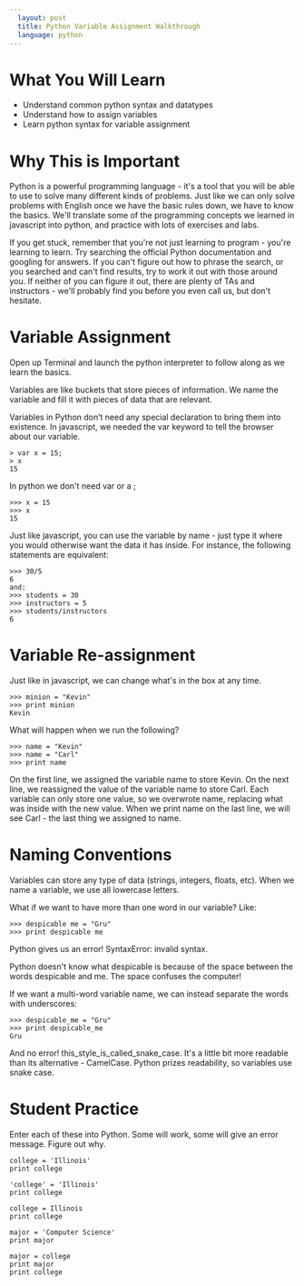 ```yaml
---
  layout: post
  title: Python Variable Assignment Walkthrough
  language: python
---
```

# What You Will Learn

+ Understand common python syntax and datatypes
+ Understand how to assign variables
+ Learn python syntax for variable assignment

# Why This is Important
Python is a powerful programming language - it's a tool that you will be able to use to solve many different kinds of problems. Just like we can only solve problems with English once we have the basic rules down, we have to know the basics. We'll translate some of the programming concepts we learned in javascript into python, and practice with lots of exercises and labs.

If you get stuck, remember that you're not just learning to program - you're learning to learn. Try searching the official Python documentation and googling for answers. If you can't figure out how to phrase the search, or you searched and can't find results, try to work it out with those around you. If neither of you can figure it out, there are plenty of TAs and instructors - we'll probably find you before you even call us, but don't hesitate.

# Variable Assignment
Open up Terminal and launch the python interpreter to follow along as we learn the basics.

Variables are like buckets that store pieces of information. We name the variable and fill it with pieces of data that are relevant.

Variables in Python don’t need any special declaration to bring them into existence. In javascript, we needed the var keyword to tell the browser about our variable.
```
> var x = 15;
> x
15
```
In python we don't need var or a ;
```
>>> x = 15
>>> x
15
```
Just like javascript, you can use the variable by name - just type it where you would otherwise want the data it has inside. For instance, the following statements are equivalent:
```
>>> 30/5
6
and:
>>> students = 30
>>> instructors = 5
>>> students/instructors
6
```
#  Variable Re-assignment
Just like in javascript, we can change what's in the box at any time.
```
>>> minion = "Kevin"
>>> print minion
Kevin
```
What will happen when we run the following?
```
>>> name = "Kevin"
>>> name = "Carl"
>>> print name
```

On the first line, we assigned the variable name to store Kevin. On the next line, we reassigned the value of the variable name to store Carl. Each variable can only store one value, so we overwrote name, replacing what was inside with the new value. When we print name on the last line, we will see Carl - the last thing we assigned to name.

# Naming Conventions

Variables can store any type of data (strings, integers, floats, etc). When we name a variable, we use all lowercase letters.

What if we want to have more than one word in our variable? Like:
```
>>> despicable me = "Gru"
>>> print despicable me
```
Python gives us an error!
SyntaxError: invalid syntax.

Python doesn't know what despicable is because of the space between the words despicable and me. The space confuses the computer!

If we want a multi-word variable name, we can instead separate the words with underscores:
```
>>> despicable_me = "Gru"
>>> print despicable_me
Gru
```
And no error! this_style_is_called_snake_case. It's a little bit more readable than its alternative - CamelCase. Python prizes readability, so variables use snake case.

# Student Practice
Enter each of these into Python.  Some will work, some will give an error message.  Figure out why.
```
college = 'Illinois'
print college
```
```
'college' = 'Illinois'
print college
```
```
college = Illinois
print college
```
```
major = 'Computer Science'
print major
```
```
major = college
print major
print college
```
